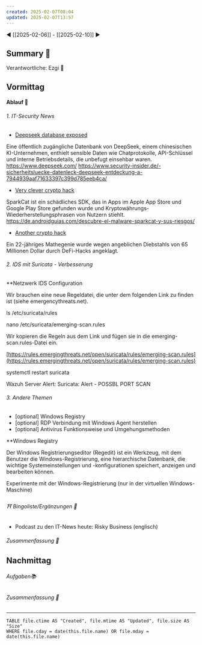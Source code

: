 ```yaml
---
created: 2025-02-07T08:04
updated: 2025-02-07T13:57
---
```

◀ [[2025-02-06]] - [[2025-02-10]] ▶
## Summary 🎃
Verantwortliche: Ezgi 🎉
## Vormittag
#### Ablauf 🧭
###### 1. IT-Security News
* [Deepseek database exposed](https://www.wiz.io/blog/wiz-research-uncovers-exposed-deepseek-database-leak)

Eine öffentlich zugängliche Datenbank von DeepSeek, einem chinesischen KI-Unternehmen, enthielt sensible Daten wie Chatprotokolle, API-Schlüssel und interne Betriebsdetails, die unbefugt einsehbar waren.
https://www.deepseek.com/
https://www.security-insider.de/-sicherheitsluecke-datenleck-deepseek-entdeckung-a-7944939aaf71633397c399d785eeb4ca/

* [Very clever crypto hack](https://securelist.ru/sparkcat-stealer-in-app-store-and-google-play/111638/)

SparkCat ist ein schädliches SDK, das in Apps im Apple App Store und Google Play Store gefunden wurde und Kryptowährungs-Wiederherstellungsphrasen von Nutzern stiehlt.
https://de.androidguias.com/descubre-el-malware-sparkcat-y-sus-riesgos/

* [Another crypto hack](https://arstechnica.com/information-technology/2025/02/man-indicted-for-two-alleged-defi-hacks-that-stole-65-million/)

Ein 22-jähriges Mathegenie wurde wegen angeblichen Diebstahls von 65 Millionen Dollar durch DeFi-Hacks angeklagt.
###### 2. IDS mit Suricata - Verbesserung

**Netzwerk IDS Configuration

Wir brauchen eine neue Regeldatei, die unter dem folgenden Link zu finden ist (siehe emergencythreats.net).

ls /etc/suricata/rules

nano /etc/suricata/emerging-scan.rules

Wir kopieren die Regeln aus dem Link und fügen sie in die emerging-scan.rules-Datei ein. 

[https://rules.emergingthreats.net/open/suricata/rules/emerging-scan.rules](https://rules.emergingthreats.net/open/suricata/rules/emerging-scan.rules)

systemctl restart suricata

Wazuh Server Alert: Suricata: Alert - POSSBL PORT SCAN

###### 3. Andere Themen
* [optional] Windows Registry
* [optional] RDP Verbindung mit Windows Agent herstellen
* [optional] Antivirus Funktionsweise und Umgehungsmethoden

**Windows Registry

Der Windows Registrierungseditor (Regedit) ist ein Werkzeug, mit dem Benutzer die Windows-Registrierung, eine hierarchische Datenbank, die wichtige Systemeinstellungen und -konfigurationen speichert, anzeigen und bearbeiten können.

Experimente mit der Windows-Registrierung (nur in der virtuellen Windows-Maschine)
###### ⛩ Bingoliste/Ergänzungen 🐾
* Podcast zu den IT-News heute: Risky Business (englisch)
###### Zusammenfassung 🎃

## Nachmittag
###### Aufgaben📚
###### Zusammenfassung 🎃

---
```dataview
TABLE file.ctime AS "Created", file.mtime AS "Updated", file.size AS "Size" 
WHERE file.cday = date(this.file.name) OR file.mday = date(this.file.name) 
```
